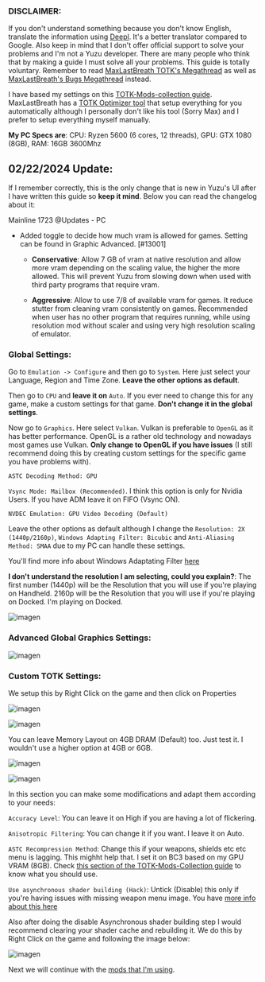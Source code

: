 ### DISCLAIMER:

If you don't understand something because you don't know English, translate the information using [Deepl](https://www.deepl.com/). It's a better translator compared to Google. Also keep in mind that I don't offer official support to solve your problems and I'm not a Yuzu developer. There are many people who think that by making a guide I must solve all your problems. This guide is totally voluntary. Remember to read [MaxLastBreath TOTK's Megathread](https://www.reddit.com/user/Maxlastbreath/comments/148o725/tears_of_the_kingdom_yuzu_setup_guide_60_fps_up/) as well as [MaxLastBreath's Bugs Megathread](https://www.reddit.com/user/Maxlastbreath/comments/148p4wh/yuzu_totk_bugmegathread/) instead.

I have based my settings on this [TOTK-Mods-collection guide](https://github.com/hoverbike1/TOTK-Mods-collection/blob/main/SETUP.md#recommended-yuzu-system-setting). MaxLastBreath has a [TOTK Optimizer tool](https://github.com/MaxLastBreath/TOTK-mods/releases) that setup everything for you automatically although I personally don't like his tool (Sorry Max) and I prefer to setup everything myself manually. 

**My PC Specs are**: CPU: Ryzen 5600 (6 cores, 12 threads), GPU: GTX 1080 (8GB), RAM: 16GB 3600Mhz

## 02/22/2024 Update:

If I remember correctly, this is the only change that is new in Yuzu's UI after I have written this guide so **keep it mind**. Below you can read the changelog about it:

Mainline 1723 @Updates - PC 

- Added toggle to decide how much vram is allowed for games. Setting can be found in Graphic Advanced. [#13001]

  - **Conservative**: Allow 7 GB of vram at native resolution and allow more vram depending on the scaling value, the higher the more allowed. This will prevent Yuzu from slowing down when used with third party programs that require vram.
 
  - **Aggressive**: Allow to use 7/8 of available vram for games. It reduce stutter from cleaning vram consistently on games. Recommended when user has no other program that requires running, while using resolution mod without scaler and using very high resolution scaling of emulator.

### Global Settings:

Go to `Emulation -> Configure` and then go to `System`. Here just select your Language, Region and Time Zone. **Leave the other options as default**.

Then go to `CPU` and **leave it on** `Auto`. If you ever need to change this for any game, make a custom settings for that game. **Don't change it in the global settings**.

Now go to `Graphics`. Here select `Vulkan`. Vulkan is preferable to `OpenGL` as it has better performance. OpenGL is a rather old technology and nowadays most games use Vulkan. **Only change to OpenGL if you have issues** (I still recommend doing this by creating custom settings for the specific game you have problems with).

`ASTC Decoding Method: GPU`

`Vsync Mode: Mailbox (Recommended)`. I think this option is only for Nvidia Users. If you have ADM leave it on FIFO (Vsync ON).

`NVDEC Emulation: GPU Video Decoding (Default)`

Leave the other options as default although I change the `Resolution: 2X (1440p/2160p)`, `Windows Adapting Filter: Bicubic` and `Anti-Aliasing Method: SMAA` due to my PC can handle these settings.

You'll find more info about Windows Adaptating Filter [here](https://yuzu-emu.org/entry/yuzu-art/)

**I don't understand the resolution I am selecting, could you explain?**: The first number (1440p) will be the Resolution that you will use if you're playing on Handheld. 2160p will be the Resolution that you will use if you're playing on Docked. I'm playing on Docked.

![imagen](https://i.imgur.com/YsxQNSl.png)

### Advanced Global Graphics Settings:

![imagen](https://i.imgur.com/W2Ra0OQ.png)

### Custom TOTK Settings:

We setup this by Right Click on the game and then click on Properties

![imagen](https://i.imgur.com/3XQ8e8B.png)

![imagen](https://i.imgur.com/A1uQXEH.png)

You can leave Memory Layout on 4GB DRAM (Default) too. Just test it. I wouldn't use a higher option at 4GB or 6GB.

![imagen](https://i.imgur.com/ZOoJMUH.png)

![imagen](https://i.imgur.com/Bvyd8G9.png)

In this section you can make some modifications and adapt them according to your needs:

`Accuracy Level`: You can leave it on High if you are having a lot of flickering.

`Anisotropic Filtering`: You can change it if you want. I leave it on Auto.

`ASTC Recompression Method`: Change this if your weapons, shields etc etc menu is lagging. This mighht help that. I set it on BC3 based on my GPU VRAM (8GB). Check [this section of the TOTK-Mods-Collection guide](https://github.com/hoverbike1/TOTK-Mods-collection/blob/main/SETUP.md#recommended-yuzu-advanced-graphics-1) to know what you should use.

`Use asynchronous shader building (Hack)`: Untick (Disable) this only if you're having issues with missing weapon menu image. You have [more info about this here](https://github.com/yuzu-emu/yuzu/pull/10464)

Also after doing the disable Asynchronous shader building step I would recommend clearing your shader cache and rebuilding it. We do this by Right Click on the game and following the image below:

![imagen](https://i.imgur.com/dZEIrdj.png)

Next we will continue with the [mods that I'm using](https://github.com/StevensND/switch-port-mods/tree/main/The%20Legend%20of%20Zelda%20Tears%20of%20the%20Kingdom/%5B0100F2C0115B6000%5D/1.2.1/Mods).